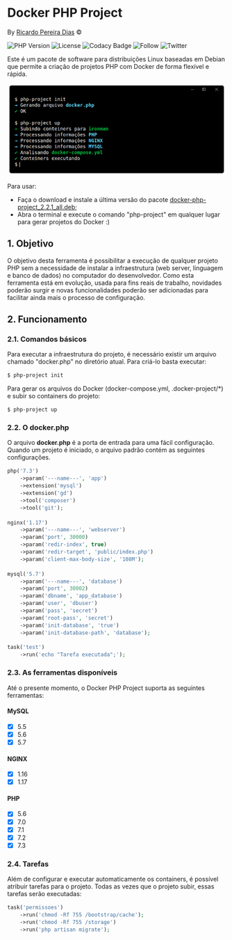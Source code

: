 # Docker PHP Project

By [Ricardo Pereira Dias](http://www.ricardopdias.com.br) ©

![PHP Version](https://img.shields.io/badge/php-%5E7.1.3-blue)
![License](https://img.shields.io/badge/license-MIT-blue)
![Codacy Badge](https://api.codacy.com/project/badge/Grade/7371a9ca517c4127ad32b6b242df9d8d)
![Follow](https://img.shields.io/github/followers/ricardopedias?label=Siga%20no%20GitHUB&style=social)
![Twitter](https://img.shields.io/twitter/follow/ricardopedias?label=Siga%20no%20Twitter)

Este é um pacote de software para distribuições Linux baseadas em Debian que permite a criação de projetos PHP com Docker de forma flexível e rápida.

![Screenshot](docs/terminal.png)

Para usar:

*   Faça o download e instale a última versão do pacote [docker-php-project_2.2.1_all.deb](https://github.com/ricardopedias/docker-php-project/raw/master/dist/docker-php-project_2.2.1_all.deb);
*   Abra o terminal e execute o comando "php-project" em qualquer lugar para gerar projetos do Docker :)

## 1. Objetivo

O objetivo desta ferramenta é possibilitar a execução de qualquer projeto PHP sem a necessidade de instalar a infraestrutura (web server, linguagem e banco de dados) no computador do desenvolvedor. Como esta ferramenta está em evolução, usada para fins reais de trabalho, novidades poderão surgir e novas funcionalidades poderão 
ser adicionadas para facilitar ainda mais o processo de configuração.

## 2. Funcionamento

### 2.1. Comandos básicos

Para executar a infraestrutura do projeto, é necessário existir um arquivo chamado "docker.php" no diretório atual.
Para criá-lo basta executar:

```sh
$ php-project init
```

Para gerar os arquivos do Docker (docker-compose.yml, .docker-project/*) e subir so containers do projeto:

```sh
$ php-project up
```

### 2.2. O docker.php

O arquivo **docker.php** é a porta de entrada para uma fácil configuração. Quando um projeto é iniciado,
o arquivo padrão contém as seguintes configurações.

```php
php('7.3')
    ->param('---name---', 'app')
    ->extension('mysql')
    ->extension('gd')
    ->tool('composer')
    ->tool('git');

nginx('1.17')
    ->param('---name---', 'webserver')
    ->param('port', 30000)
    ->param('redir-index', true)
    ->param('redir-target', 'public/index.php')
    ->param('client-max-body-size', '108M');

mysql('5.7')
    ->param('---name---', 'database')
    ->param('port', 30002)
    ->param('dbname', 'app_database')
    ->param('user', 'dbuser')
    ->param('pass', 'secret')
    ->param('root-pass', 'secret')
    ->param('init-database', 'true')
    ->param('init-database-path', 'database');

task('test')
    ->run('echo "Tarefa executada";');
```

### 2.3. As ferramentas disponíveis

Até o presente momento, o Docker PHP Project suporta as seguintes ferramentas:

#### MySQL

*   [x] 5.5
*   [x] 5.6
*   [x] 5.7

#### NGINX

*   [x] 1.16
*   [x] 1.17

#### PHP

*   [x] 5.6
*   [x] 7.0
*   [x] 7.1
*   [x] 7.2
*   [x] 7.3

### 2.4. Tarefas

Além de configurar e executar automaticamente os containers, é possível 
atribuir tarefas para o projeto. Todas as vezes que o projeto subir, essas tarefas serão executadas:

```php
task('permissoes')
    ->run('chmod -Rf 755 /bootstrap/cache');
    ->run('chmod -Rf 755 /storage')
    ->run('php artisan migrate');
```